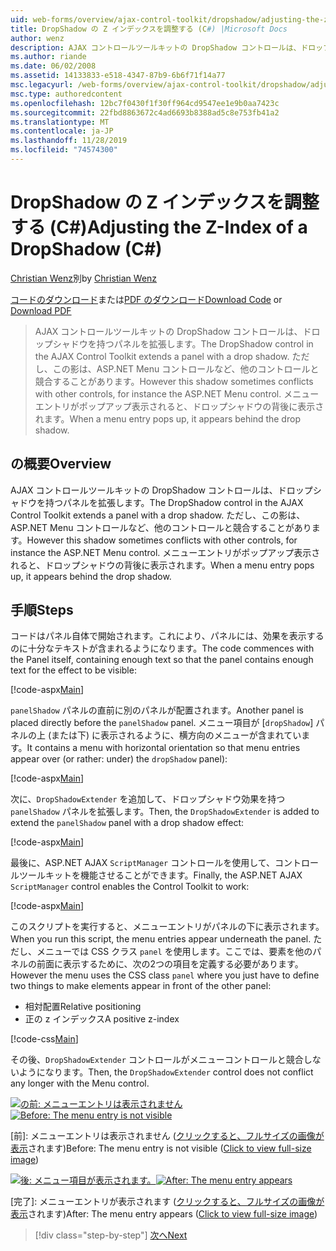 ```yaml
---
uid: web-forms/overview/ajax-control-toolkit/dropshadow/adjusting-the-z-index-of-a-dropshadow-cs
title: DropShadow の Z インデックスを調整する (C#) |Microsoft Docs
author: wenz
description: AJAX コントロールツールキットの DropShadow コントロールは、ドロップシャドウを持つパネルを拡張します。 ただし、この影は、他のコントロールと競合することがあります。
ms.author: riande
ms.date: 06/02/2008
ms.assetid: 14133833-e518-4347-87b9-6b6f71f14a77
msc.legacyurl: /web-forms/overview/ajax-control-toolkit/dropshadow/adjusting-the-z-index-of-a-dropshadow-cs
msc.type: authoredcontent
ms.openlocfilehash: 12bc7f0430f1f30ff964cd9547ee1e9b0aa7423c
ms.sourcegitcommit: 22fbd8863672c4ad6693b8388ad5c8e753fb41a2
ms.translationtype: MT
ms.contentlocale: ja-JP
ms.lasthandoff: 11/28/2019
ms.locfileid: "74574300"
---
```

# <a name="adjusting-the-z-index-of-a-dropshadow-c"></a><span data-ttu-id="96af3-104">DropShadow の Z インデックスを調整する (C#)</span><span class="sxs-lookup"><span data-stu-id="96af3-104">Adjusting the Z-Index of a DropShadow (C#)</span></span>

<span data-ttu-id="96af3-105">[Christian Wenz](https://github.com/wenz)別</span><span class="sxs-lookup"><span data-stu-id="96af3-105">by [Christian Wenz](https://github.com/wenz)</span></span>

<span data-ttu-id="96af3-106">[コードのダウンロード](https://download.microsoft.com/download/5/1/6/51652a81-500b-4f6b-88d3-617103e7941e/DropShadow1.cs.zip)または[PDF のダウンロード](https://download.microsoft.com/download/b/6/a/b6ae89ee-df69-4c87-9bfb-ad1eb2b23373/dropshadow1CS.pdf)</span><span class="sxs-lookup"><span data-stu-id="96af3-106">[Download Code](https://download.microsoft.com/download/5/1/6/51652a81-500b-4f6b-88d3-617103e7941e/DropShadow1.cs.zip) or [Download PDF](https://download.microsoft.com/download/b/6/a/b6ae89ee-df69-4c87-9bfb-ad1eb2b23373/dropshadow1CS.pdf)</span></span>

> <span data-ttu-id="96af3-107">AJAX コントロールツールキットの DropShadow コントロールは、ドロップシャドウを持つパネルを拡張します。</span><span class="sxs-lookup"><span data-stu-id="96af3-107">The DropShadow control in the AJAX Control Toolkit extends a panel with a drop shadow.</span></span> <span data-ttu-id="96af3-108">ただし、この影は、ASP.NET Menu コントロールなど、他のコントロールと競合することがあります。</span><span class="sxs-lookup"><span data-stu-id="96af3-108">However this shadow sometimes conflicts with other controls, for instance the ASP.NET Menu control.</span></span> <span data-ttu-id="96af3-109">メニューエントリがポップアップ表示されると、ドロップシャドウの背後に表示されます。</span><span class="sxs-lookup"><span data-stu-id="96af3-109">When a menu entry pops up, it appears behind the drop shadow.</span></span>

## <a name="overview"></a><span data-ttu-id="96af3-110">の概要</span><span class="sxs-lookup"><span data-stu-id="96af3-110">Overview</span></span>

<span data-ttu-id="96af3-111">AJAX コントロールツールキットの DropShadow コントロールは、ドロップシャドウを持つパネルを拡張します。</span><span class="sxs-lookup"><span data-stu-id="96af3-111">The DropShadow control in the AJAX Control Toolkit extends a panel with a drop shadow.</span></span> <span data-ttu-id="96af3-112">ただし、この影は、ASP.NET Menu コントロールなど、他のコントロールと競合することがあります。</span><span class="sxs-lookup"><span data-stu-id="96af3-112">However this shadow sometimes conflicts with other controls, for instance the ASP.NET Menu control.</span></span> <span data-ttu-id="96af3-113">メニューエントリがポップアップ表示されると、ドロップシャドウの背後に表示されます。</span><span class="sxs-lookup"><span data-stu-id="96af3-113">When a menu entry pops up, it appears behind the drop shadow.</span></span>

## <a name="steps"></a><span data-ttu-id="96af3-114">手順</span><span class="sxs-lookup"><span data-stu-id="96af3-114">Steps</span></span>

<span data-ttu-id="96af3-115">コードはパネル自体で開始されます。これにより、パネルには、効果を表示するのに十分なテキストが含まれるようになります。</span><span class="sxs-lookup"><span data-stu-id="96af3-115">The code commences with the Panel itself, containing enough text so that the panel contains enough text for the effect to be visible:</span></span>

[!code-aspx[Main](adjusting-the-z-index-of-a-dropshadow-cs/samples/sample1.aspx)]

<span data-ttu-id="96af3-116">`panelShadow` パネルの直前に別のパネルが配置されます。</span><span class="sxs-lookup"><span data-stu-id="96af3-116">Another panel is placed directly before the `panelShadow` panel.</span></span> <span data-ttu-id="96af3-117">メニュー項目が [`dropShadow`] パネルの上 (または下) に表示されるように、横方向のメニューが含まれています。</span><span class="sxs-lookup"><span data-stu-id="96af3-117">It contains a menu with horizontal orientation so that menu entries appear over (or rather: under) the `dropShadow` panel):</span></span>

[!code-aspx[Main](adjusting-the-z-index-of-a-dropshadow-cs/samples/sample2.aspx)]

<span data-ttu-id="96af3-118">次に、`DropShadowExtender` を追加して、ドロップシャドウ効果を持つ `panelShadow` パネルを拡張します。</span><span class="sxs-lookup"><span data-stu-id="96af3-118">Then, the `DropShadowExtender` is added to extend the `panelShadow` panel with a drop shadow effect:</span></span>

[!code-aspx[Main](adjusting-the-z-index-of-a-dropshadow-cs/samples/sample3.aspx)]

<span data-ttu-id="96af3-119">最後に、ASP.NET AJAX `ScriptManager` コントロールを使用して、コントロールツールキットを機能させることができます。</span><span class="sxs-lookup"><span data-stu-id="96af3-119">Finally, the ASP.NET AJAX `ScriptManager` control enables the Control Toolkit to work:</span></span>

[!code-aspx[Main](adjusting-the-z-index-of-a-dropshadow-cs/samples/sample4.aspx)]

<span data-ttu-id="96af3-120">このスクリプトを実行すると、メニューエントリがパネルの下に表示されます。</span><span class="sxs-lookup"><span data-stu-id="96af3-120">When you run this script, the menu entries appear underneath the panel.</span></span> <span data-ttu-id="96af3-121">ただし、メニューでは CSS クラス `panel` を使用します。ここでは、要素を他のパネルの前面に表示するために、次の2つの項目を定義する必要があります。</span><span class="sxs-lookup"><span data-stu-id="96af3-121">However the menu uses the CSS class `panel` where you just have to define two things to make elements appear in front of the other panel:</span></span>

- <span data-ttu-id="96af3-122">相対配置</span><span class="sxs-lookup"><span data-stu-id="96af3-122">Relative positioning</span></span>
- <span data-ttu-id="96af3-123">正の z インデックス</span><span class="sxs-lookup"><span data-stu-id="96af3-123">A positive z-index</span></span>

[!code-css[Main](adjusting-the-z-index-of-a-dropshadow-cs/samples/sample5.css)]

<span data-ttu-id="96af3-124">その後、`DropShadowExtender` コントロールがメニューコントロールと競合しないようになります。</span><span class="sxs-lookup"><span data-stu-id="96af3-124">Then, the `DropShadowExtender` control does not conflict any longer with the Menu control.</span></span>

<span data-ttu-id="96af3-125">[![の前: メニューエントリは表示されません](adjusting-the-z-index-of-a-dropshadow-cs/_static/image2.png)](adjusting-the-z-index-of-a-dropshadow-cs/_static/image1.png)</span><span class="sxs-lookup"><span data-stu-id="96af3-125">[![Before: The menu entry is not visible](adjusting-the-z-index-of-a-dropshadow-cs/_static/image2.png)](adjusting-the-z-index-of-a-dropshadow-cs/_static/image1.png)</span></span>

<span data-ttu-id="96af3-126">[前]: メニューエントリは表示されません ([クリックすると、フルサイズの画像が表示](adjusting-the-z-index-of-a-dropshadow-cs/_static/image3.png)されます)</span><span class="sxs-lookup"><span data-stu-id="96af3-126">Before: The menu entry is not visible ([Click to view full-size image](adjusting-the-z-index-of-a-dropshadow-cs/_static/image3.png))</span></span>

<span data-ttu-id="96af3-127">[![後: メニュー項目が表示されます。](adjusting-the-z-index-of-a-dropshadow-cs/_static/image5.png)](adjusting-the-z-index-of-a-dropshadow-cs/_static/image4.png)</span><span class="sxs-lookup"><span data-stu-id="96af3-127">[![After: The menu entry appears](adjusting-the-z-index-of-a-dropshadow-cs/_static/image5.png)](adjusting-the-z-index-of-a-dropshadow-cs/_static/image4.png)</span></span>

<span data-ttu-id="96af3-128">[完了]: メニューエントリが表示されます ([クリックすると、フルサイズの画像が表示](adjusting-the-z-index-of-a-dropshadow-cs/_static/image6.png)されます)</span><span class="sxs-lookup"><span data-stu-id="96af3-128">After: The menu entry appears ([Click to view full-size image](adjusting-the-z-index-of-a-dropshadow-cs/_static/image6.png))</span></span>

> [!div class="step-by-step"]
> [<span data-ttu-id="96af3-129">次へ</span><span class="sxs-lookup"><span data-stu-id="96af3-129">Next</span></span>](manipulating-dropshadow-properties-from-client-code-cs.md)
